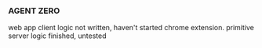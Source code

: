 ### AGENT ZERO

web app client logic not written, haven't started chrome extension.
primitive server logic finished, untested